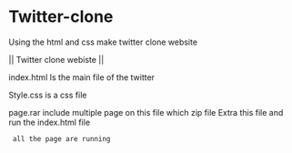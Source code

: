 # Twitter-clone
Using the html and css make twitter clone website

||   Twitter clone webiste    ||

index.html
  Is the main file of the twitter
 
 
 Style.css
    is a css file 
    
  page.rar
      include multiple page on this file which zip file
      Extra this file and run the index.html file 
      
      
     all the page are running
     
     
  

